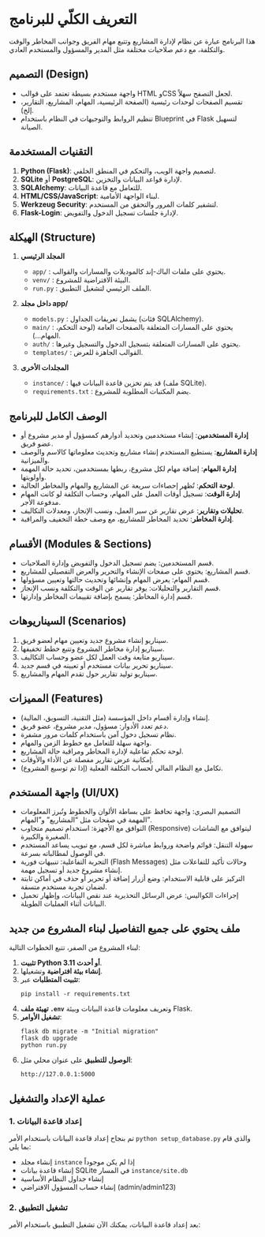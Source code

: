 # التعريف الكلّي للبرنامج

هذا البرنامج عبارة عن نظام لإدارة المشاريع وتتبع مهام الفريق وجوانب المخاطر والوقت والتكلفة، مع دعم صلاحيات مختلفة مثل المدير والمسؤول والمستخدم العادي.

## التصميم (Design)

- واجهة مستخدم بسيطة تعتمد على قوالب HTML وCSS لجعل التصفح سهلاً.
- تقسيم الصفحات لوحدات رئيسية (الصفحة الرئيسية، المهام، المشاريع، التقارير، إلخ).
- تنظيم الروابط والتوجيهات في النظام باستخدام Blueprint في Flask لتسهيل الصيانة.

## التقنيات المستخدمة

1. **Python (Flask)**: لتصميم واجهة الويب، والتحكم في المنطق الخلفي.
2. **SQLite** أو **PostgreSQL**: لإدارة قواعد البيانات والتخزين.
3. **SQLAlchemy**: للتعامل مع قاعدة البيانات.
4. **HTML/CSS/JavaScript**: لبناء الواجهة الأمامية.
5. **Werkzeug Security**: لتشفير كلمات المرور والتحقق من المستخدم.
6. **Flask-Login**: لإدارة جلسات تسجيل الدخول والتفويض.

## الهيكلة (Structure)

1. **المجلد الرئيسي**  
   - `app/` : يحتوي على ملفات الباك-إند كالموديلات والمسارات والقوالب.  
   - `venv/` : البيئة الافتراضية للمشروع.  
   - `run.py` : الملف الرئيسي لتشغيل التطبيق.  

2. **داخل مجلد app/**  
   - `models.py` : يشمل تعريفات الجداول (فئات SQLAlchemy).  
   - `main/` : يحتوي على المسارات المتعلقة بالصفحات العامة (لوحة التحكم، المهام...).  
   - `auth/` : يحتوي على المسارات المتعلقة بتسجيل الدخول والتسجيل وغيرها.  
   - `templates/` : القوالب الجاهزة للعرض.  

3. **المجلدات الأخرى**  
   - `instance/` : قد يتم تخزين قاعدة البيانات فيها (ملف SQLite).  
   - `requirements.txt` : يضم المكتبات المطلوبة للمشروع.  

## الوصف الكامل للبرنامج

- **إدارة المستخدمين**: إنشاء مستخدمين وتحديد أدوارهم كمسؤول أو مدير مشروع أو عضو فريق.  
- **إدارة المشاريع**: يستطيع المستخدم إنشاء مشاريع وتحديث معلوماتها كالاسم والوصف والميزانية.  
- **إدارة المهام**: إضافة مهام لكل مشروع، ربطها بمستخدمين، تحديد حالة المهمة وأولويتها.  
- **لوحة التحكم**: تُظهر إحصاءات سريعة عن المشاريع والمهام والمخاطر الحالية.  
- **إدارة الوقت**: تسجيل أوقات العمل على المهام، وحساب التكلفة لو كانت المهام مدفوعة الأجر.  
- **تحليلات وتقارير**: عرض تقارير عن سير العمل، ونسب الإنجاز، ومعدلات التكاليف.  
- **إدارة المخاطر**: تحديد المخاطر للمشاريع، مع وصف خطة التخفيف والمراقبة.

## الأقسام (Modules & Sections)

- قسم المستخدمين: يضم تسجيل الدخول والتفويض وإدارة الصلاحيات.
- قسم المشاريع: يحتوي على صفحات الإنشاء والتحرير والعرض التفصيلي للمشاريع.
- قسم المهام: يعرض المهام وإنشائها وتحديث حالتها وتعيين مسؤولها.
- قسم التقارير والتحليلات: يوفر تقارير عن الوقت والتكلفة ونسب الإنجاز.
- قسم إدارة المخاطر: يسمح بإضافة تقييمات المخاطر وإدارتها.

## السيناريوهات (Scenarios)

1. سيناريو إنشاء مشروع جديد وتعيين مهام لعضو فريق.
2. سيناريو إدارة مخاطر المشروع وتتبع خطط تخفيفها.
3. سيناريو متابعة وقت العمل لكل عضو وحساب التكاليف.
4. سيناريو تحرير بيانات مستخدم أو تعيينه في قسم جديد.
5. سيناريو توليد تقارير حول تقدم المهام والمشاريع.

## المميزات (Features)

- إنشاء وإدارة أقسام داخل المؤسسة (مثل التقنية، التسويق، المالية).
- دعم تعدد الأدوار: مسؤول، مدير مشروع، عضو فريق.
- نظام تسجيل دخول آمن باستخدام كلمات مرور مشفرة.
- واجهة سهلة للتعامل مع خطوط الزمن والمهام.
- لوحة تحكم تفاعلية لإدارة المخاطر ومراقبة حالة المشاريع.
- إمكانية عرض تقارير مفصلة عن الأداء والأوقات.
- تكامل مع النظام المالي لحساب التكلفة الفعلية (إذا تم توسيع المشروع).

## واجهة المستخدم (UI/UX)

- التصميم البصري: واجهة تحافظ على بساطة الألوان والخطوط وتُبرز المعلومات المهمة في صفحات مثل “المشاريع” و”المهام”.
- التوافق مع الأجهزة: استخدام تصميم متجاوب (Responsive) ليتوافق مع الشاشات الصغيرة والكبيرة.
- سهولة التنقل: قوائم واضحة وروابط مباشرة لكل قسم، مع تبويب يساعد المستخدم في الوصول لمطالباته بسرعة.
- التجربة التفاعلية: تنبيهات فورية (Flash Messages) وحالات تأكيد للتفاعلات مثل إنشاء مشروع جديد أو تسجيل مهمة.
- التركيز على قابلية الاستخدام: وضع أزرار إضافة أو تحرير أو حذف في أماكن ثابتة لضمان تجربة مستخدم متسقة.
- إجراءات الكواليس: عرض الرسائل التحذيرية عند نقص البيانات، وإظهار تحميل البيانات أثناء العمليات الطويلة.

## ملف يحتوي على جميع التفاصيل لبناء المشروع من جديد

لبناء المشروع من الصفر، تتبع الخطوات التالية:
1. **تثبيت Python 3.11 أو أحدث**.
2. **إنشاء بيئة افتراضية** وتشغيلها.
3. **تثبيت المتطلبات** عبر:
   ```
   pip install -r requirements.txt
   ```
4. **تهيئة ملف `.env`** وتعريف معلومات قاعدة البيانات وبيئة Flask.
5. **تشغيل الأوامر**:
   ```
   flask db migrate -m "Initial migration"
   flask db upgrade
   python run.py
   ```
6. **الوصول للتطبيق** على عنوان محلي مثل:  
   ```
   http://127.0.0.1:5000
   ```

## عملية الإعداد والتشغيل

### 1. إعداد قاعدة البيانات 
تم بنجاح إعداد قاعدة البيانات باستخدام الأمر `python setup_database.py` والذي قام بما يلي:
- إنشاء مجلد `instance` إذا لم يكن موجوداً
- إنشاء قاعدة بيانات SQLite في المسار `instance/site.db`
- إنشاء جداول النظام الأساسية
- إنشاء حساب المسؤول الافتراضي (admin/admin123)

### 2. تشغيل التطبيق
بعد إعداد قاعدة البيانات، يمكنك الآن تشغيل التطبيق باستخدام الأمر:
